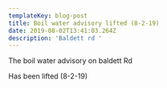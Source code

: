 ```yaml
---
templateKey: blog-post
title: Boil water advisory lifted (8-2-19)
date: 2019-08-02T13:41:03.264Z
description: 'Baldett rd '
---
```

The boil water advisory on baldett Rd 

Has been lifted   (8-2-19)
